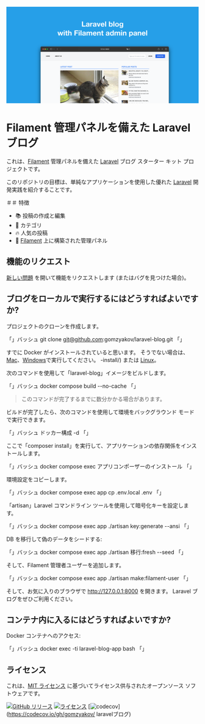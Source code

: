 ![Filament 管理パネルを備えた Laravel ブログ](../docs/social-preview-en.png)

# Filament 管理パネルを備えた Laravel ブログ

これは、[Filament](https://filamentphp.com) 管理パネルを備えた [Laravel](https://laravel.com) ブログ スターター キット プロジェクトです。

このリポジトリの目標は、単純なアプリケーションを使用した優れた [Laravel](https://laravel.com) 開発実践を紹介することです。

＃＃ 特徴

- 📚 投稿の作成と編集
- 🥑 カテゴリ
- :fire: 人気の投稿
- :hatched_chick: [Filament](https://filamentphp.com) 上に構築された管理パネル

## 機能のリクエスト

[新しい問題](https://github.com/gomzyakov/laravel-blog/issues/new) を開いて機能をリクエストします (またはバグを見つけた場合)。

## ブログをローカルで実行するにはどうすればよいですか?

プロジェクトのクローンを作成します。

「」バッシュ
git clone git@github.com:gomzyakov/laravel-blog.git
「」

すでに Docker がインストールされていると思います。 そうでない場合は、[Mac](https://docs.docker.com/desktop/install/mac-install/)、[Windows](https://docs.docker.com/desktop/install/windows)で実行してください。 -install/) または [Linux](https://docs.docker.com/desktop/install/linux-install/)。

次のコマンドを使用して「laravel-blog」イメージをビルドします。

「」バッシュ
docker compose build --no-cache
「」

>このコマンドが完了するまでに数分かかる場合があります。

ビルドが完了したら、次のコマンドを使用して環境をバックグラウンド モードで実行できます。

「」バッシュ
ドッカー構成 -d
「」

ここで「composer install」を実行して、アプリケーションの依存関係をインストールします。

「」バッシュ
docker compose exec アプリコンポーザーのインストール
「」

環境設定をコピーします。

「」バッシュ
docker compose exec app cp .env.local .env
「」

「artisan」Laravel コマンドライン ツールを使用して暗号化キーを設定します。

「」バッシュ
docker compose exec app ./artisan key:generate --ansi
「」

DB を移行して偽のデータをシードする:

「」バッシュ
docker compose exec app ./artisan 移行:fresh --seed
「」

そして、Filament 管理者ユーザーを追加します。

「」バッシュ
docker compose exec app ./artisan make:filament-user
「」

そして、お気に入りのブラウザで http://127.0.0.1:8000 を開きます。 Laravel ブログをぜひご利用ください。

## コンテナ内に入るにはどうすればよいですか?

Docker コンテナへのアクセス:

「」バッシュ
docker exec -ti laravel-blog-app bash
「」

## ライセンス

これは、[MIT ライセンス](https://github.com/gomzyakov/php-code-style/blob/main/LICENSE) に基づいてライセンス供与されたオープンソース ソフトウェアです。


[![GitHub リリース](https://img.shields.io/github/release/gomzyakov/laravel-blog.svg)](https://github.com/gomzyakov/laravel-blog/releases/latest)
[![ライセンス](https://img.shields.io/badge/License-MIT-green.svg)](https://github.com/gomzyakov/laravel-blog/blob/development/LICENSE)
[![codecov](https://codecov.io/gh/gomzyakov/laravel-blog/branch/main/graph/badge.svg?token=4CYTVMVUYV)](https://codecov.io/gh/gomzyakov/ laravelブログ)